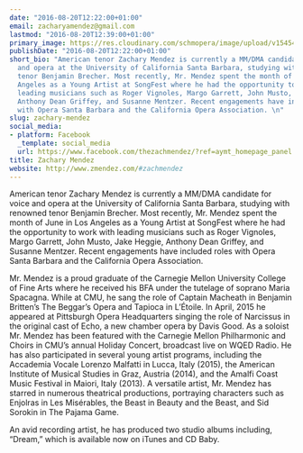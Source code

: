 ```yaml
---
date: "2016-08-20T12:22:00+01:00"
email: zacharyamendez@gmail.com
lastmod: "2016-08-20T12:39:00+01:00"
primary_image: https://res.cloudinary.com/schmopera/image/upload/v1545409169/media/webhook-uploads/1471692131917/2016-08-30---Zachary-Mendez---Devon-Cass.jpg.jpg
publishDate: "2016-08-20T12:22:00+01:00"
short_bio: "American tenor Zachary Mendez is currently a MM/DMA candidate for voice
  and opera at the University of California Santa Barbara, studying with renowned
  tenor Benjamin Brecher. Most recently, Mr. Mendez spent the month of June in Los
  Angeles as a Young Artist at SongFest where he had the opportunity to work with
  leading musicians such as Roger Vignoles, Margo Garrett, John Musto, Jake Heggie,
  Anthony Dean Griffey, and Susanne Mentzer. Recent engagements have included roles
  with Opera Santa Barbara and the California Opera Association. \n"
slug: zachary-mendez
social_media:
- platform: Facebook
  _template: social_media
  url: https://www.facebook.com/thezachmendez/?ref=aymt_homepage_panel
title: Zachary Mendez
website: http://www.zmendez.com/#zachmendez
---
```


American tenor Zachary Mendez is currently a MM/DMA candidate for voice and opera at the University of California Santa Barbara, studying with renowned tenor Benjamin Brecher. Most recently, Mr. Mendez spent the month of June in Los Angeles as a Young Artist at SongFest where he had the opportunity to work with leading musicians such as Roger Vignoles, Margo Garrett, John Musto, Jake Heggie, Anthony Dean Griffey, and Susanne Mentzer. Recent engagements have included roles with Opera Santa Barbara and the California Opera Association. 

Mr. Mendez is a proud graduate of the Carnegie Mellon University College of Fine Arts where he received his BFA under the tutelage of soprano Maria Spacagna. While at CMU, he sang the role of Captain Macheath in Benjamin Britten’s The Beggar’s Opera and Tapioca in L’Étoile. In April, 2015 he appeared at Pittsburgh Opera Headquarters singing the role of Narcissus in the original cast of Echo, a new chamber opera by Davis Good. As a soloist Mr. Mendez has been featured with the Carnegie Mellon Philharmonic and Choirs in CMU’s annual Holiday Concert, broadcast live on WQED Radio. He has also participated in several young artist programs, including the Accademia Vocale Lorenzo Malfatti in Lucca, Italy (2015), the American Institute of Musical Studies in Graz, Austria (2014), and the Amalfi Coast Music Festival in Maiori, Italy (2013). A versatile artist, Mr. Mendez has starred in numerous theatrical productions, portraying characters such as Enjolras in Les Misérables, the Beast in Beauty and the Beast, and Sid Sorokin in The Pajama Game. 

An avid recording artist, he has produced two studio albums including, “Dream,” which is available now on iTunes and CD Baby. 

